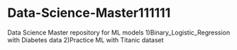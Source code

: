 # Data-Science-Master111111
Data Science Master repository for ML models
1)Binary_Logistic_Regression with Diabetes data
2)Practice ML with Titanic dataset
